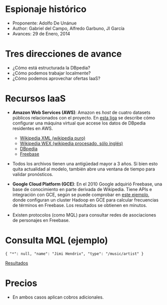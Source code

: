 Espionaje histórico
========================================================
- Proponente: Adolfo De Unánue
- Author: Gabriel del Campo, Alfredo Garbuno, JI García
- Avances: 29 de Enero, 2014

Tres direcciones de avance
========================================================
- ¿Cómo está estructurada la DBpedia?
- ¿Cómo podemos trabajar localmente?
- ¿Cómo podemos aprovechar ofertas IaaS?

Recursos IaaS
========================================================
* **Amazon Web Services (AWS)**: Amazon es _host_ de cuatro datasets públicos relacionados con el proyecto. En [esta liga](http://virtuoso.openlinksw.com/dataspace/doc/dav/wiki/Main/VirtAWSDBpedia38) se describe cómo configurar una máquina virtual que accese los datos de DBpedia residentes en AWS.

  * [Wikipedia XML (wikipedia puro)](http://aws.amazon.com/datasets/2506)
  * [Wikipedia WEX (wikipedia procesado, sólo inglés)](http://aws.amazon.com/datasets/2345)
  * [DBpedia](http://aws.amazon.com/datasets/2319)
  * [Freebase](http://aws.amazon.com/datasets/2320)

* Todos los archivos tienen una antigüedad mayor a 3 años. Si bien esto quita actualidad al modelo, también abre una ventana de tiempo para validar pronósticos. 

* **Google Cloud Platform (GCE)**: En el 2010 Google adquirió Freebase, una base de conocimiento en parte derivada de Wikipedia. Tiene APIs e integración con GCE, según se puede comprobar en [este ejemplo](https://www.youtube.com/watch?v=se9vV8eIZME), donde configuran un cluster Hadoop en GCE para calcular frecuencias de términos en Freebase. Los resultados se obtienen en minutos. 
* Existen protocolos (como MQL) para consultar redes de asociaciones de personajes en Freebase.  

Consulta MQL (ejemplo)
========================================================
`{
  "*": null,
  "name": "Jimi Hendrix",
  "type": "/music/artist"
}`

[Resultados]()

Precios
========================================================



* En ambos casos aplican cobros adicionales. 


